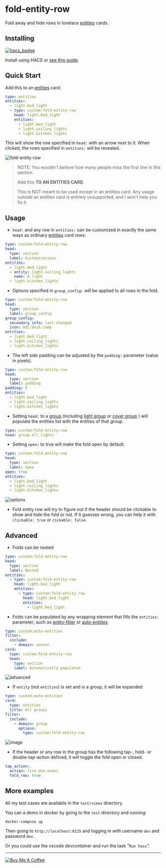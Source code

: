 # fold-entity-row

Fold away and hide rows in lovelace [entities](https://www.home-assistant.io/lovelace/entities/) cards.

## Installing

[![hacs_badge](https://img.shields.io/badge/HACS-Default-orange.svg)](https://github.com/custom-components/hacs)

Install using HACS or [see this guide](https://github.com/thomasloven/hass-config/wiki/Lovelace-Plugins).

## Quick Start

Add this to an [entities](https://www.home-assistant.io/lovelace/entities/) card:

```yaml
type: entities
entities:
  - light.bed_light
  - type: custom:fold-entity-row
    head: light.bed_light
    entities:
      - light.bed_light
      - light.ceiling_lights
      - light.kitchen_lights
```

This will show the row specified in `head:` with an arrow next to it. When clicked, the rows specified in `entities:` will be revealed.

![fold-entity-row](https://user-images.githubusercontent.com/1299821/59793417-ceb2ed00-92d6-11e9-9a7a-ad0a1a85b5e6.png)

> NOTE: You wouldn't _believe_ how many people miss the first line in this section.
>
> Add this **TO AN ENTITIES CARD**.
>
> This is NOT meant to be used except in an entities card. Any usage outside an entities card is entirely unsupported, and I won't help you fix it.

## Usage

- `head:` and any row in `entities:` can be customized in exactly the same ways as ordinary [entities](https://www.home-assistant.io/lovelace/entities/) card rows.

```yaml
type: custom:fold-entity-row
head:
  type: section
  label: Customizations
entities:
  - light.bed_light
  - entity: light.ceiling_lights
    name: A light
  - light.kitchen_lights
```

- Options specified in `group_config:` will be applied to all rows in the fold.

```yaml
type: custom:fold-entity-row
head:
  type: section
  label: group_config
group_config:
  secondary_info: last-changed
  icon: mdi:desk-lamp
entities:
  - light.bed_light
  - light.ceiling_lights
  - light.kitchen_lights
```

- The left side padding can be adjusted by the `padding:` parameter (value in pixels).

```yaml
type: custom:fold-entity-row
head:
  type: section
  label: padding
padding: 5
entities:
  - light.bed_light
  - light.ceiling_lights
  - light.kitchen_lights
```

- Setting `head:` to a [group](https://www.home-assistant.io/integrations/group/) (including [light group](https://www.home-assistant.io/integrations/light.group/) or [cover group](https://www.home-assistant.io/integrations/cover.group/) ) will populate the entities list with the entities of that group.

```yaml
type: custom:fold-entity-row
head: group.all_lights
```

- Setting `open:` to true will make the fold open by default.

```yaml
type: custom:fold-entity-row
head:
  type: section
  label: open
open: true
entities:
  - light.bed_light
  - light.ceiling_lights
  - light.kitchen_lights
```

![options](https://user-images.githubusercontent.com/1299821/59793730-8ba54980-92d7-11e9-894b-50d8a437638a.png)

- Fold entity row will try to figure out if the header should be clickable to show and hide the fold or not. If it guesses wrong, you can help it with `clickable: true` or `cickable: false`.

## Advanced

- Folds can be nested

```yaml
type: custom:fold-entity-row
head:
  type: section
  label: Nested
entities:
  - type: custom:fold-entity-row
    head: light.bed_light
    entities:
      - type: custom:fold-entity-row
        head: light.bed_light
        entities:
          - light.bed_light
```

- Folds can be populated by any wrapping element that fills the `entities:` parameter, such as [entity-filter](https://www.home-assistant.io/lovelace/entity-filter/) or [auto-entities](https://github.com/thomasloven/lovelace-auto-entities)

```yaml
type: custom:auto-entities
filter:
  include:
    - domain: sensor
card:
  type: custom:fold-entity-row
  head:
    type: section
    label: Automatically populated
```

![advanced](https://user-images.githubusercontent.com/1299821/59793890-ed65b380-92d7-11e9-9ed6-8dc1c15d749b.png)

- If `entity` (not `entities`) is set and is a group, it will be expanded

```yaml
type: custom:auto-entities
card:
  type: entities
  title: All groups
filter:
  include:
    - domain: group
      options:
        type: custom:fold-entity-row
```

![image](https://user-images.githubusercontent.com/1299821/62471886-e4ed0d80-b79d-11e9-97b4-7edb721338cc.png)

- If the header or any row in the group has the following tap-, hold- or double-tap-action defined, it will toggle the fold open or closed.

```yaml
tap_action:
  action: fire-dom-event
  fold_row: true
```

## More examples

All my test cases are available in the `test/views` directory.

You can a demo in docker by going to the `test` directory and running:

```
docker-compose up
```

Then going to `http://localhost:8125` and logging in with username `dev` and password `dev`.

Or you could use the vscode devcontainer and run the task "`Run hass`".

---

<a href="https://www.buymeacoffee.com/uqD6KHCdJ" target="_blank"><img src="https://www.buymeacoffee.com/assets/img/custom_images/white_img.png" alt="Buy Me A Coffee" style="height: auto !important;width: auto !important;" ></a>
